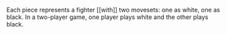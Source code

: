 Each piece represents a fighter [[with]] two movesets: one as white, one as black. In a two-player game, one player plays white and the other plays black.

